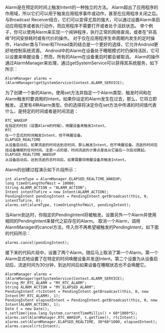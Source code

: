 Alarm是在预定的时间上触发Intent的一种独立的方法。
Alarm超出了应用程序的作用域，所以它们可以用于触发应用程序事件或动作，甚至在应用程序关闭之后。与Broadcast Receiver结合，它们可以变得尤其的强大，可以通过设置Alarm来启动应用程序或者执行动作，而应用程序不需要打开或者处于活跃状态。
举个例子，你可以使用Alarm来实现一个闹钟程序，执行正常的网络查询，或者在“非高峰”时间安排耗时或有代价的操作。
对于仅在应用程序生命周期内发生的定时操作，Handler类与Timer和Thread类的结合是一个更好的选择，它允许Android更好地控制系统资源。
Android中的Alarm在设备处于睡眠模式时仍保持活跃，它可以设置来唤醒设备；然而，所有的Alarm在设备重启时都会被取消。
Alarm的操作通过AlarmManager来处理，通过getSystemService可以获得其系统服务，如下所示：
```  
AlarmManager alarms = (AlarmManager)getSystemService(Context.ALARM_SERVICE);
```
为了创建一个新的Alarm，使用set方法并指定一个Alarm类型、触发时间和在Alarm触发时要调用的Intent。如果你设定的Alarm发生在过去，那么，它将立即触发。
这里有4种Alarm类型。你的选择将决定你在set方法中传递的时间值代表什么，是特定的时间或者是时间流逝：
```  
RTC_WAKEUP
在指定的时刻（设置Alarm的时候），唤醒设备来触发Intent。
RTC
在一个显式的时间触发Intent，但不唤醒设备。
ELAPSED_REALTIME
从设备启动后，如果流逝的时间达到总时间，那么触发Intent，但不唤醒设备。流逝的时间包括设备睡眠的任何时间。注意一点的是，时间流逝的计算点是自从它最后一次启动算起。
ELAPSED_REALTIME_WAKEUP
从设备启动后，达到流逝的总时间后，如果需要将唤醒设备并触发Intent。
```
Alarm的创建过程演示如下片段所示：
```  
int alarmType = AlarmManager.ELAPSED_REALTIME_WAKEUP;
long timeOrLengthofWait = 10000;
String ALARM_ACTION = "ALARM_ACTION";
Intent intentToFire = new Intent(ALARM_ACTION);
PendingIntent pendingIntent = PendingIntent.getBroadcast(this, 0, intentToFire, 0);
alarms.set(alarmType, timeOrLengthofWait, pendingIntent);
```
当Alarm到达时，你指定的PendingIntent将被触发。设置另外一个Alarm并使用相同的PendingIntent来替代之前存在的Alarm。
取消一个Alarm，调用AlarmManager的cancel方法，传入你不再希望被触发的PendingIntent，如下面的代码所示：
```  
alarms.cancel(pendingIntent);
```
接下来的代码片段中，设置了两个Alarm，随后马上取消了第一个Alarm。第一个Alarm显式地设置了在特定的时间唤醒设备并发送Intent。第二个设置为从设备启动后，流逝时间为30分钟，到达时间后如果设备在睡眠状态也不会唤醒它。
```  
AlarmManager alarms = (AlarmManager)getSystemService(Context.ALARM_SERVICE);
String MY_RTC_ALARM = "MY_RTC_ALARM";
String ALARM_ACTION = "MY_ELAPSED_ALARM";
PendingIntent rtcIntent = PendingIntent.getBroadcast(this, 0, new Intent(MY_RTC_ALARM), 1);
PendingIntent elapsedIntent = PendingIntent.getBroadcast(this, 0, new Intent(ALARM_ACTION), 1);
Date t = new Date();
t.setTime(java.lang.System.currentTimeMillis() + 60*1000*5);
alarms.set(AlarmManager.RTC_WAKEUP, t.getTime(), rtcIntent);
alarms.set(AlarmManager.ELAPSED_REALTIME, 30*60*1000, elapsedIntent);
alarms.cancel(rtcIntent);
```
